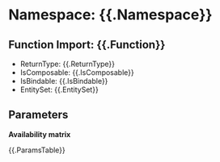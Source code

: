# Namespace: {{.Namespace}}

## Function Import: {{.Function}}

- ReturnType: {{.ReturnType}}
- IsComposable: {{.IsComposable}}
- IsBindable: {{.IsBindable}}
- EntitySet: {{.EntitySet}}

## Parameters

**Availability matrix**

{{.ParamsTable}}